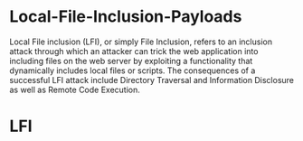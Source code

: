 # Local-File-Inclusion-Payloads
Local File inclusion (LFI), or simply File Inclusion, refers to an inclusion attack through which an attacker can trick the web application into including files on the web server by exploiting a functionality that dynamically includes local files or scripts. The consequences of a successful LFI attack include Directory Traversal and Information Disclosure as well as Remote Code Execution.


# LFI

